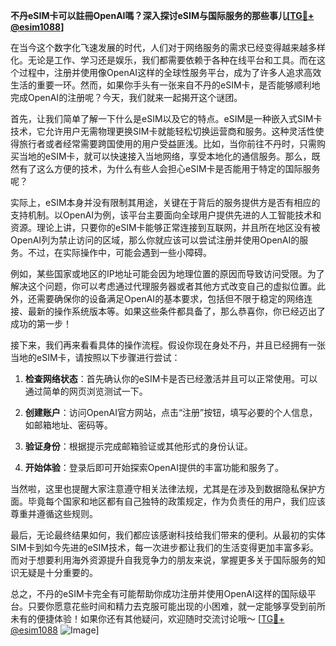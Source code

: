 **不丹eSIM卡可以註冊OpenAI嗎？深入探讨eSIM与国际服务的那些事儿[[TG💪+ @esim1088](https://t.me/s/esim1088)]**

在当今这个数字化飞速发展的时代，人们对于网络服务的需求已经变得越来越多样化。无论是工作、学习还是娱乐，我们都需要依赖于各种在线平台和工具。而在这个过程中，注册并使用像OpenAI这样的全球性服务平台，成为了许多人追求高效生活的重要一环。然而，如果你手头有一张来自不丹的eSIM卡，是否能够顺利地完成OpenAI的注册呢？今天，我们就来一起揭开这个谜团。

首先，让我们简单了解一下什么是eSIM以及它的特点。eSIM是一种嵌入式SIM卡技术，它允许用户无需物理更换SIM卡就能轻松切换运营商和服务。这种灵活性使得旅行者或者经常需要跨国使用的用户受益匪浅。比如，当你前往不丹时，只需购买当地的eSIM卡，就可以快速接入当地网络，享受本地化的通信服务。那么，既然有了这么方便的技术，为什么有些人会担心eSIM卡是否能用于特定的国际服务呢？

实际上，eSIM本身并没有限制其用途，关键在于背后的服务提供方是否有相应的支持机制。以OpenAI为例，该平台主要面向全球用户提供先进的人工智能技术和资源。理论上讲，只要你的eSIM卡能够正常连接到互联网，并且所在地区没有被OpenAI列为禁止访问的区域，那么你就应该可以尝试注册并使用OpenAI的服务。不过，在实际操作中，可能会遇到一些小障碍。

例如，某些国家或地区的IP地址可能会因为地理位置的原因而导致访问受限。为了解决这个问题，你可以考虑通过代理服务器或者其他方式改变自己的虚拟位置。此外，还需要确保你的设备满足OpenAI的基本要求，包括但不限于稳定的网络连接、最新的操作系统版本等。如果这些条件都具备了，那么恭喜你，你已经迈出了成功的第一步！

接下来，我们再来看看具体的操作流程。假设你现在身处不丹，并且已经拥有一张当地的eSIM卡，请按照以下步骤进行尝试：

1. **检查网络状态**：首先确认你的eSIM卡是否已经激活并且可以正常使用。可以通过简单的网页浏览测试一下。
   
2. **创建账户**：访问OpenAI官方网站，点击“注册”按钮，填写必要的个人信息，如邮箱地址、密码等。

3. **验证身份**：根据提示完成邮箱验证或其他形式的身份认证。

4. **开始体验**：登录后即可开始探索OpenAI提供的丰富功能和服务了。

当然啦，这里也提醒大家注意遵守相关法律法规，尤其是在涉及到数据隐私保护方面。毕竟每个国家和地区都有自己独特的政策规定，作为负责任的用户，我们应该尊重并遵循这些规则。

最后，无论最终结果如何，我们都应该感谢科技给我们带来的便利。从最初的实体SIM卡到如今先进的eSIM技术，每一次进步都让我们的生活变得更加丰富多彩。而对于想要利用海外资源提升自我竞争力的朋友来说，掌握更多关于国际服务的知识无疑是十分重要的。

总之，不丹的eSIM卡完全有可能帮助你成功注册并使用OpenAI这样的国际级平台。只要你愿意花些时间和精力去克服可能出现的小困难，就一定能够享受到前所未有的便捷体验！如果你还有其他疑问，欢迎随时交流讨论哦～ [[TG💪+ @esim1088](https://t.me/s/esim1088) ![Image](https://i.postimg.cc/4NQfJmqS/Snipaste-2025-05-13-00-14-12.png)]